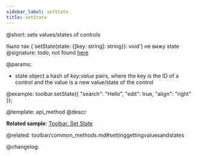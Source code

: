 ```yaml
---
sidebar_label: setState
title: setState
---          
```


@short: sets values/states of controls

было так {`setState(state: {[key: string]: string}): void'} не вижу state
@signature: todo, not found [here](https://cdn.dhtmlx.com/suite/pro/edge/types/ts-toolbar/sources/types.d.ts)

@params:
- state 		object			a hash of <i>key:value</i> pairs, where the key is the ID of a control and the value is a new value/state of the control

@example:
toolbar.setState({
    "search": "Hello",
    "edit": true,
    "align": "right"
});


@template: api_method
@descr:

**Related sample**: [Toolbar. Set State](https://snippet.dhtmlx.com/h34uh1dr)

@related: toolbar/common_methods.md#settinggettingvaluesandstates

@changelog:


